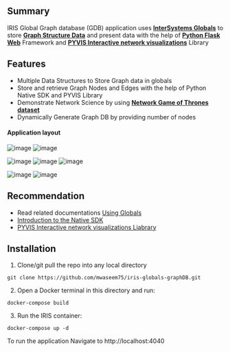 ## Summary
IRIS Global Graph database (GDB) application uses [**InterSystems Globals**](https://docs.intersystems.com/iris20212/csp/docbook/Doc.View.cls?KEY=PAGE_globals) to store [**Graph Structure Data**](https://en.wikipedia.org/wiki/Graph_database#:~:text=A%20graph%20database%20is%20a,other%20item%20to%20be%20tracked) and present data with the help of [**Python Flask Web**](https://flask.palletsprojects.com/) Framework and [**PYVIS Interactive network visualizations**](https://pyvis.readthedocs.io/en/latest/) Library  

## Features
* Multiple Data Structures to Store Graph data in globals
* Store and retrieve Graph Nodes and Edges with the help of Python Native SDK and PYVIS Library
* Demonstrate Network Science by using [**Network Game of Thrones dataset**](https://www.macalester.edu/~abeverid/thrones.html) 
* Dynamically Generate Graph DB by providing number of nodes

#### Application layout
![image](https://user-images.githubusercontent.com/18219467/161662020-b135e968-b51d-469c-976c-df3651420e17.png)
![image](https://user-images.githubusercontent.com/18219467/161668529-c9fd2ca8-3c70-4c6e-9426-73b5c8e6162d.png)


![image](https://user-images.githubusercontent.com/18219467/161664483-97916a70-0dd8-4457-b4eb-6a955e8fde31.png)
![image](https://user-images.githubusercontent.com/18219467/161664316-f335282b-dacc-4449-948b-6a95f8d2efe7.png)
![image](https://user-images.githubusercontent.com/18219467/161664745-d7ade45c-2ca3-41f5-82da-b5233aa7ebf1.png)


![image](https://user-images.githubusercontent.com/18219467/161664930-496cc973-0c80-42eb-9aa4-c520eee72cd7.png)
![image](https://user-images.githubusercontent.com/18219467/161623213-080a4ab5-57c3-4925-9832-fbdbdad27cf2.png)


## Recommendation 
 * Read related documentations [Using Globals](https://docs.intersystems.com/irislatest/csp/docbook/DocBook.UI.Page.cls?KEY=GGBL)
 * [Introduction to the Native SDK](https://docs.intersystems.com/irislatest/csp/docbook/DocBook.UI.Page.cls?KEY=BPYNAT_intro)
 * [PYVIS Interactive network visualizations Liabrary](https://pyvis.readthedocs.io/en/latest/)

## Installation
1. Clone/git pull the repo into any local directory

```
git clone https://github.com/mwaseem75/iris-globals-graphDB.git
```

2. Open a Docker terminal in this directory and run:

```
docker-compose build
```

3. Run the IRIS container:

```
docker-compose up -d 
```

To run the application Navigate to http://localhost:4040 


